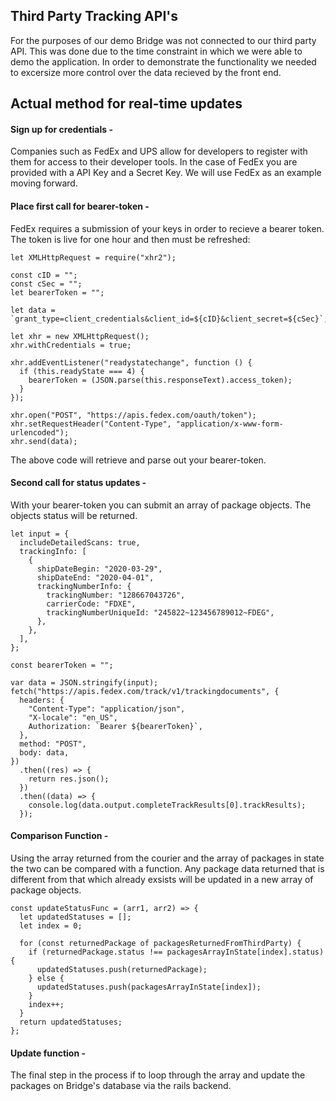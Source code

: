 ## Third Party Tracking API's

For the purposes of our demo Bridge was not connected to our third party API. This was done due to the time constraint in which we were able to demo the application. In order to demonstrate the functionality we needed to excersize more control over the data recieved by the front end.

## Actual method for real-time updates

#### Sign up for credentials -

Companies such as FedEx and UPS allow for developers to register with them for access to their developer tools. In the case of FedEx you are provided with a API Key and a Secret Key. We will use FedEx as an example moving forward.

#### Place first call for bearer-token -

FedEx requires a submission of your keys in order to recieve a bearer token. The token is live for one hour and then must be refreshed:

```
let XMLHttpRequest = require("xhr2");

const cID = "";
const cSec = "";
let bearerToken = "";

let data = `grant_type=client_credentials&client_id=${cID}&client_secret=${cSec}`;

let xhr = new XMLHttpRequest();
xhr.withCredentials = true;

xhr.addEventListener("readystatechange", function () {
  if (this.readyState === 4) {
    bearerToken = (JSON.parse(this.responseText).access_token);
  }
});

xhr.open("POST", "https://apis.fedex.com/oauth/token");
xhr.setRequestHeader("Content-Type", "application/x-www-form-urlencoded");
xhr.send(data);

```

The above code will retrieve and parse out your bearer-token.

#### Second call for status updates -

With your bearer-token you can submit an array of package objects. The objects status will be returned.

```
let input = {
  includeDetailedScans: true,
  trackingInfo: [
    {
      shipDateBegin: "2020-03-29",
      shipDateEnd: "2020-04-01",
      trackingNumberInfo: {
        trackingNumber: "128667043726",
        carrierCode: "FDXE",
        trackingNumberUniqueId: "245822~123456789012~FDEG",
      },
    },
  ],
};

const bearerToken = "";

var data = JSON.stringify(input);
fetch("https://apis.fedex.com/track/v1/trackingdocuments", {
  headers: {
    "Content-Type": "application/json",
    "X-locale": "en_US",
    Authorization: `Bearer ${bearerToken}`,
  },
  method: "POST",
  body: data,
})
  .then((res) => {
    return res.json();
  })
  .then((data) => {
    console.log(data.output.completeTrackResults[0].trackResults);
  });
```

#### Comparison Function -

Using the array returned from the courier and the array of packages in state the two can be compared with a function. Any package data returned that is different from that which already exsists will be updated in a new array of package objects.

```
const updateStatusFunc = (arr1, arr2) => {
  let updatedStatuses = [];
  let index = 0;

  for (const returnedPackage of packagesReturnedFromThirdParty) {
    if (returnedPackage.status !== packagesArrayInState[index].status) {
      updatedStatuses.push(returnedPackage);
    } else {
      updatedStatuses.push(packagesArrayInState[index]);
    }
    index++;
  }
  return updatedStatuses;
};
```

#### Update function -

The final step in the process if to loop through the array and update the packages on Bridge's database via the rails backend.

```

```
